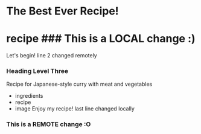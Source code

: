 # The Best Ever Recipe!
# recipe ### This is a LOCAL change :)
Let's begin! line 2 changed remotely
### Heading Level Three
Recipe for Japanese-style curry with meat and vegetables
- ingredients
- recipe
- image
Enjoy my recipe!
last line changed locally
### This is a REMOTE change :O
